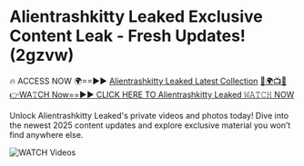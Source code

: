 # Alientrashkitty Leaked Exclusive Content Leak - Fresh Updates! (2gzvw)

🔥 ACCESS NOW 🌍==►► <a href="https://tinyurl.com/3fjeunct" rel="nofollow">Alientrashkitty Leaked Latest Collection</a></h3>
[🔴🌍📺📱👉WA𝚃CH Now==►► CLICK HERE TO Alientrashkitty Leaked 𝚆𝙰𝚃𝙲𝙷 NOW](https://tinyurl.com/3fjeunct)

Unlock Alientrashkitty Leaked's private videos and photos today! Dive into the newest 2025 content updates and explore exclusive material you won’t find anywhere else.


<a href="https://tinyurl.com/3fjeunct" rel="nofollow" data-target="animated-image.originalLink"><img src="https://camo.githubusercontent.com/8a4f000d20f83aca3bf7ec5f350d767afa0574a8a352519fd8cfa583a6f93a33/68747470733a2f2f692e696d6775722e636f6d2f644a486b345a712e676966" alt="WATCH Videos" data-canonical-src="https://i.imgur.com/dJHk4Zq.gif" style="max-width: 100%; display: inline-block;" data-target="animated-image.originalImage"></a>
